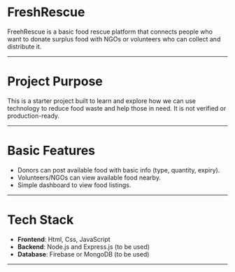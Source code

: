 # FreshRescue

FreehRescue is a basic food rescue platform that connects people who want to donate surplus food with NGOs or volunteers who can collect and distribute it.

---

# Project Purpose

This is a starter project built to learn and explore how we can use technology to reduce food waste and help those in need. It is not verified or production-ready.

---

# Basic Features 

- Donors can post available food with basic info (type, quantity, expiry).
- Volunteers/NGOs can view available food nearby.
- Simple dashboard to view food listings.

---

# Tech Stack 

- **Frontend**: Html, Css, JavaScript
- **Backend**: Node.js and Express.js (to be used)
- **Database**: Firebase or MongoDB (to  be used)

---



<!-- Notes
This is a learning project. Many features are under development.

No verification, authentication, or production setup is included yet.

Team Members:
Aahana Malakar
Usashi Saha
Prasenjit Saha -->

